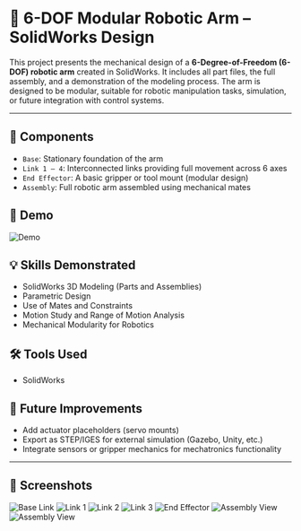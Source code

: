 # 🤖 6-DOF Modular Robotic Arm – SolidWorks Design

This project presents the mechanical design of a **6-Degree-of-Freedom (6-DOF) robotic arm** created in SolidWorks. It includes all part files, the full assembly, and a demonstration of the modeling process. The arm is designed to be modular, suitable for robotic manipulation tasks, simulation, or future integration with control systems.

---

## 🔧 Components
- `Base`: Stationary foundation of the arm  
- `Link 1 – 4`: Interconnected links providing full movement across 6 axes  
- `End Effector`: A basic gripper or tool mount (modular design)  
- `Assembly`: Full robotic arm assembled using mechanical mates

## 🎥 Demo
![Demo](Media/demo.gif)

## 💡 Skills Demonstrated
- SolidWorks 3D Modeling (Parts and Assemblies)
- Parametric Design
- Use of Mates and Constraints
- Motion Study and Range of Motion Analysis
- Mechanical Modularity for Robotics

## 🛠️ Tools Used
- SolidWorks

## 📌 Future Improvements
- Add actuator placeholders (servo mounts)
- Export as STEP/IGES for external simulation (Gazebo, Unity, etc.)
- Integrate sensors or gripper mechanics for mechatronics functionality

---

## 📸 Screenshots

![Base Link](renders/Base.png)
![Link 1](renders/Link1.png)
![Link 2](renders/Link2.png)
![Link 3](renders/Link3.png)
![End Effector](renders/Link4.png)
![Assembly View](renders/Assembly.png)
![Assembly View](renders/Assembly2.png)
